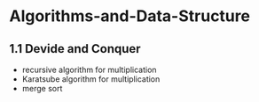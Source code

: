 # Algorithms-and-Data-Structure

## 1.1 Devide and Conquer  
- recursive algorithm for multiplication  
- Karatsube algorithm for multiplication  
- merge sort  